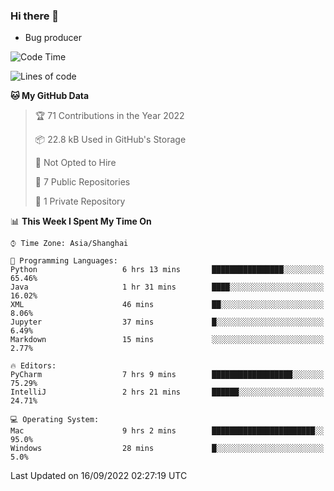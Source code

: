 ### Hi there 👋
* Bug producer
<!--START_SECTION:waka-->
![Code Time](http://img.shields.io/badge/Code%20Time-705%20hrs%2022%20mins-blue)

![Lines of code](https://img.shields.io/badge/From%20Hello%20World%20I%27ve%20Written-4%20Thousand%20lines%20of%20code-blue)

**🐱 My GitHub Data** 

> 🏆 71 Contributions in the Year 2022
 > 
> 📦 22.8 kB Used in GitHub's Storage 
 > 
> 🚫 Not Opted to Hire
 > 
> 📜 7 Public Repositories 
 > 
> 🔑 1 Private Repository 
 > 
📊 **This Week I Spent My Time On** 

```text
⌚︎ Time Zone: Asia/Shanghai

💬 Programming Languages: 
Python                   6 hrs 13 mins       ████████████████░░░░░░░░░   65.46% 
Java                     1 hr 31 mins        ████░░░░░░░░░░░░░░░░░░░░░   16.02% 
XML                      46 mins             ██░░░░░░░░░░░░░░░░░░░░░░░   8.06% 
Jupyter                  37 mins             █░░░░░░░░░░░░░░░░░░░░░░░░   6.49% 
Markdown                 15 mins             ░░░░░░░░░░░░░░░░░░░░░░░░░   2.77%

🔥 Editors: 
PyCharm                  7 hrs 9 mins        ██████████████████░░░░░░░   75.29% 
IntelliJ                 2 hrs 21 mins       ██████░░░░░░░░░░░░░░░░░░░   24.71%

💻 Operating System: 
Mac                      9 hrs 2 mins        ███████████████████████░░   95.0% 
Windows                  28 mins             █░░░░░░░░░░░░░░░░░░░░░░░░   5.0%

```


 Last Updated on 16/09/2022 02:27:19 UTC
<!--END_SECTION:waka-->
